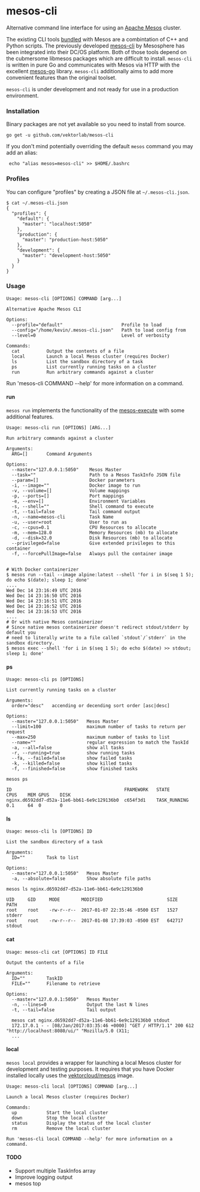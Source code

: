 # mesos-cli

Alternative command line interface for using an [Apache Mesos]("http://mesos.apache.com") cluster.

The existing CLI tools [bundled]("https://github.com/apache/mesos/tree/master/src/cli") with Mesos are a combintation
of C++ and Python scripts. The previously developed [mesos-cli]("https://github.com/mesosphere/mesos-cli") by Mesosphere has been integrated into their DC/OS platform. Both of those tools depend on the cubmersome libmesos packages which are difficult to install. `mesos-cli` is written in pure Go and communicates with Mesos via HTTP with the excellent [mesos-go]("https://github.com/mesos/mesos-go") library. `mesos-cli` additionally aims to add more convenient features than the original toolset.

`mesos-cli` is under development and not ready for use in a production environment.

### Installation 

Binary packages are not yet available so you need to install from source.

    go get -u github.com/vektorlab/mesos-cli
    
 If you don't mind potentially overriding the default `mesos` command you may add an alias:
 
     echo "alias mesos=mesos-cli" >> $HOME/.bashrc
     
### Profiles
You can configure "profiles" by creating a JSON file at `~/.mesos-cli.json`.

    $ cat ~/.mesos-cli.json
    {
      "profiles": {
        "default": {
          "master": "localhost:5050"
        },
        "production": {
          "master": "production-host:5050"
        },
        "development": {
          "master": "development-host:5050"
        }
      }
    }
    
### Usage

    Usage: mesos-cli [OPTIONS] COMMAND [arg...]

    Alternative Apache Mesos CLI

    Options:
      --profile="default"                      Profile to load
      --config="/home/kevin/.mesos-cli.json"   Path to load config from
      --level=0                                Level of verbosity

    Commands:
      cat          Output the contents of a file
      local        Launch a local Mesos cluster (requires Docker)
      ls           List the sandbox directory of a task
      ps           List currently running tasks on a cluster
      run          Run arbitrary commands against a cluster

Run 'mesos-cli COMMAND --help' for more information on a command.
    
#### run
`mesos run` implements the functionality of the [mesos-execute](https://github.com/apache/mesos/blob/master/src/cli/execute.cpp)
with some additional features.

    Usage: mesos-cli run [OPTIONS] [ARG...]

    Run arbitrary commands against a cluster

    Arguments:
      ARG=[]       Command Arguments

    Options:
      --master="127.0.0.1:5050"    Mesos Master
      --task=""                    Path to a Mesos TaskInfo JSON file
      --param=[]                   Docker parameters
      -i, --image=""               Docker image to run
      -v, --volume=[]              Volume mappings
      -p, --ports=[]               Port mappings
      -e, --env=[]                 Environment Variables
      -s, --shell=""               Shell command to execute
      -t, --tail=false             Tail command output
      -n, --name=mesos-cli         Task Name
      -u, --user=root              User to run as
      -c, --cpus=0.1               CPU Resources to allocate
      -m, --mem=128.0              Memory Resources (mb) to allocate
      -d, --disk=32.0              Disk Resources (mb) to allocate
      --privileged=false           Give extended privileges to this container
      -f, --forcePullImage=false   Always pull the container image


    # With Docker containerizer
    $ mesos run --tail --image alpine:latest --shell 'for i in $(seq 1 5); do echo $(date); sleep 1; done'
    ....
    Wed Dec 14 23:16:49 UTC 2016
    Wed Dec 14 23:16:50 UTC 2016
    Wed Dec 14 23:16:51 UTC 2016
    Wed Dec 14 23:16:52 UTC 2016
    Wed Dec 14 23:16:53 UTC 2016
    ....
    # Or with native Mesos containerizer
    # Since native mesos containerizer doesn't redirect stdout/stderr by default you 
    # need to literally write to a file called `stdout`/`stderr` in the sandbox directory.
    $ mesos exec --shell 'for i in $(seq 1 5); do echo $(date) >> stdout; sleep 1; done'
    
#### ps

    Usage: mesos-cli ps [OPTIONS]

    List currently running tasks on a cluster

    Arguments:
      order="desc"   accending or decending sort order [asc|desc]

    Options:
      --master="127.0.0.1:5050"   Mesos Master
      --limit=100                 maximum number of tasks to return per request
      --max=250                   maximum number of tasks to list
      --name=""                   regular expression to match the TaskId
      -a, --all=false             show all tasks
      -r, --running=true          show running tasks
      --fa, --failed=false        show failed tasks
      -k, --killed=false          show killed tasks
      -f, --finished=false        show finished tasks
    
    mesos ps
    
    ID                                        	FRAMEWORK	STATE       	CPUS	MEM	GPUS	DISK
    nginx.d6592dd7-d52a-11e6-bb61-6e9c129136b0	c654f3d1 	TASK_RUNNING	0.1 	64 	0   	0  
      
#### ls

    Usage: mesos-cli ls [OPTIONS] ID

    List the sandbox directory of a task

    Arguments:
      ID=""        Task to list

    Options:
      --master="127.0.0.1:5050"   Mesos Master
      -a, --absolute=false        Show absolute file paths
      
    mesos ls nginx.d6592dd7-d52a-11e6-bb61-6e9c129136b0
    
    UID 	GID 	MODE      	MODIFIED                     	SIZE  	PATH
    root	root	-rw-r--r--	2017-01-07 22:35:46 -0500 EST	1527  	stderr
    root	root	-rw-r--r--	2017-01-08 17:39:03 -0500 EST	642717	stdout

      
#### cat

    Usage: mesos-cli cat [OPTIONS] ID FILE

    Output the contents of a file

    Arguments:
      ID=""        TaskID
      FILE=""      Filename to retrieve

    Options:
      --master="127.0.0.1:5050"   Mesos Master
      -n, --lines=0               Output the last N lines
      -t, --tail=false            Tail output
      
      mesos cat nginx.d6592dd7-d52a-11e6-bb61-6e9c129136b0 stdout
      172.17.0.1 - - [08/Jan/2017:03:35:46 +0000] "GET / HTTP/1.1" 200 612 "http://localhost:8080/ui/" "Mozilla/5.0 (X11;     
      ...

#### local

`mesos local` provides a wrapper for launching a local Mesos cluster for development and testing purposes. It requires that you have Docker installed locally uses the [vektorcloud/mesos]("https://github.com/vektorcloud/mesos") image.

    Usage: mesos-cli local [OPTIONS] COMMAND [arg...]

    Launch a local Mesos cluster (requires Docker)

    Commands:
      up           Start the local cluster
      down         Stop the local cluster
      status       Display the status of the local cluster
      rm           Remove the local cluster

    Run 'mesos-cli local COMMAND --help' for more information on a command.


#### TODO

  * Support multiple TaskInfos array
  * Improve logging output
  * mesos top

